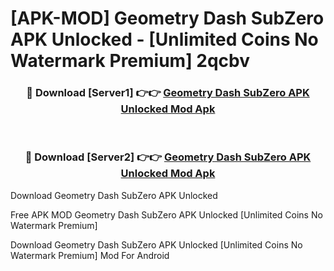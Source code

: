 # [APK-MOD] Geometry Dash SubZero APK Unlocked - [Unlimited Coins No Watermark Premium] 2qcbv



<div align="center">
<h3>🔴 Download [Server1] 👉👉 <a href="https://momento.my/?title=Geometry_Dash_SubZero_APK_Unlocked">Geometry Dash SubZero APK Unlocked Mod Apk</a></h3><br>

<h3>🔴 Download [Server2] 👉👉 <a href="https://momento.my/?title=Geometry_Dash_SubZero_APK_Unlocked">Geometry Dash SubZero APK Unlocked Mod Apk</a></h3>
</div>



Download Geometry Dash SubZero APK Unlocked 

Free APK MOD Geometry Dash SubZero APK Unlocked [Unlimited Coins No Watermark Premium]

Download Geometry Dash SubZero APK Unlocked [Unlimited Coins No Watermark Premium] Mod For Android
